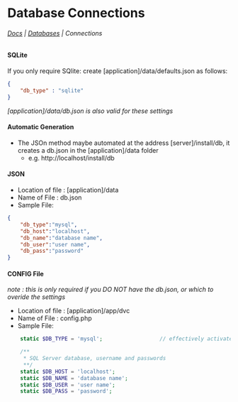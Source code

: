 # Database Connections

###### [Docs](/docs/) | [Databases](/docs/database) | Connections

#### SQLite
If you only require SQlite:
create [application]/data/defaults.json as follows:
```json
{
	"db_type" : "sqlite"
}
```

_[application]/data/db.json is also valid for these settings_


#### Automatic Generation
- The JSOn method maybe automated at the address [server]/install/db, it creates a db.json in the [application]/data folder
  - e.g. http://localhost/install/db

#### JSON

- Location of file : [application]/data
- Name of File : db.json
- Sample File:
```json
{
	"db_type":"mysql",
	"db_host":"localhost",
	"db_name":"database name",
	"db_user":"user name",
	"db_pass":"password"
}
```

#### CONFIG File
*note : this is only required if you DO NOT have the db.json, or which to overide the settings*
- Location of file : [application]/app/dvc
- Name of File : config.php
- Sample File:
```php
	static $DB_TYPE = 'mysql';					// effectively activates the default sql system

	/**
	 * SQL Server database, username and passwords
	 **/
	static $DB_HOST = 'localhost';
	static $DB_NAME = 'database name';
	static $DB_USER = 'user name';
	static $DB_PASS = 'password';
```
